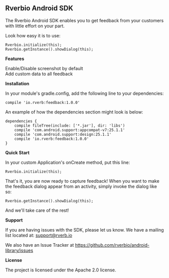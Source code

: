 Rverbio Android SDK
-------------------

The Rverbio Android SDK enables you to get feedback from your customers with little effort on your part. 

Look how easy it is to use:

    Rverbio.initialize(this);
    Rverbio.getInstance().showDialog(this);

**Features**

Enable/Disable screenshot by default  
Add custom data to all feedback

**Installation**

In your module's gradle.config, add the following line to your dependencies:
    
    compile 'io.rverb:feedback:1.0.0'
   
An example of how the dependencies section might look is below:

    dependencies {
        compile fileTree(include: ['*.jar'], dir: 'libs')
        compile 'com.android.support:appcompat-v7:25.1.1'
        compile 'com.android.support:design:25.1.1'
        compile 'io.rverb:feedback:1.0.0'
    }
    
**Quick Start**

In your custom Application's onCreate method, put this line:

    Rverbio.initialize(this);
    
That's it, you are now ready to capture feedback! When you want to make the feedback dialog appear from an activity, simply invoke the dialog like so:

    Rverbio.getInstance().showDialog(this);
    
And we'll take care of the rest!

**Support**

If you are having issues with the SDK, please let us know. We have a mailing list located at: <support@rverb.io>

We also have an Issue Tracker at <https://github.com/rverbio/android-library/issues>

**License**

The project is licensed under the Apache 2.0 license.
